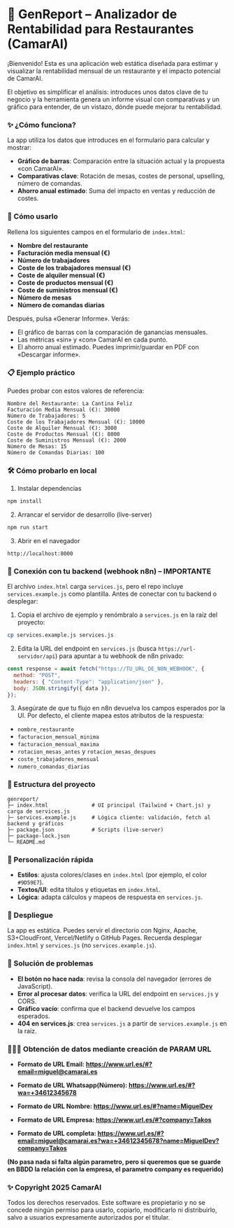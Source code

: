 # 🤖 GenReport – Analizador de Rentabilidad para Restaurantes (CamarAI)

¡Bienvenido! Esta es una aplicación web estática diseñada para estimar y visualizar la rentabilidad mensual de un restaurante y el impacto potencial de CamarAI.

El objetivo es simplificar el análisis: introduces unos datos clave de tu negocio y la herramienta genera un informe visual con comparativas y un gráfico para entender, de un vistazo, dónde puede mejorar tu rentabilidad.

### ✨ ¿Cómo funciona?

La app utiliza los datos que introduces en el formulario para calcular y mostrar:

- **Gráfico de barras**: Comparación entre la situación actual y la propuesta «con CamarAI».
- **Comparativas clave**: Rotación de mesas, costes de personal, upselling, número de comandas.
- **Ahorro anual estimado**: Suma del impacto en ventas y reducción de costes.

### 🚀 Cómo usarlo

Rellena los siguientes campos en el formulario de `index.html`:

- **Nombre del restaurante**
- **Facturación media mensual (€)**
- **Número de trabajadores**
- **Coste de los trabajadores mensual (€)**
- **Coste de alquiler mensual (€)**
- **Coste de productos mensual (€)**
- **Coste de suministros mensual (€)**
- **Número de mesas**
- **Número de comandas diarias**

Después, pulsa «Generar Informe». Verás:

- El gráfico de barras con la comparación de ganancias mensuales.
- Las métricas «sin» y «con» CamarAI en cada punto.
- El ahorro anual estimado. Puedes imprimir/guardar en PDF con «Descargar informe».

### 📋 Ejemplo práctico

Puedes probar con estos valores de referencia:

```
Nombre del Restaurante: La Cantina Feliz
Facturación Media Mensual (€): 30000
Número de Trabajadores: 5
Coste de los Trabajadores Mensual (€): 10000
Coste de Alquiler Mensual (€): 3000
Coste de Productos Mensual (€): 8000
Coste de Suministros Mensual (€): 2000
Número de Mesas: 15
Número de Comandas Diarias: 100
```

### 🛠️ Cómo probarlo en local

1. Instalar dependencias

```bash
npm install
```

2. Arrancar el servidor de desarrollo (live-server)

```bash
npm run start
```

3. Abrir en el navegador

```
http://localhost:8000
```

### 🔌 Conexión con tu backend (webhook n8n) – IMPORTANTE

El archivo `index.html` carga `services.js`, pero el repo incluye `services.example.js` como plantilla. Antes de conectar con tu backend o desplegar:

1. Copia el archivo de ejemplo y renómbralo a `services.js` en la raíz del proyecto:

```bash
cp services.example.js services.js
```

2. Edita la URL del endpoint en `services.js` (busca `https://url-servidor/api`) para apuntar a tu webhook de n8n privado:

```js
const response = await fetch("https://TU_URL_DE_N8N_WEBHOOK", {
  method: "POST",
  headers: { "Content-Type": "application/json" },
  body: JSON.stringify({ data }),
});
```

3. Asegúrate de que tu flujo en n8n devuelva los campos esperados por la UI. Por defecto, el cliente mapea estos atributos de la respuesta:

- `nombre_restaurante`
- `facturacion_mensual_minima`
- `facturacion_mensual_maxima`
- `rotacion_mesas_antes` y `rotacion_mesas_despues`
- `coste_trabajadores_mensual`
- `numero_comandas_diarias`

### 🧱 Estructura del proyecto

```
genreport/
├─ index.html              # UI principal (Tailwind + Chart.js) y carga de services.js
├─ services.example.js     # Lógica cliente: validación, fetch al backend y gráficos
├─ package.json            # Scripts (live-server)
├─ package-lock.json
└─ README.md
```

### 🎨 Personalización rápida

- **Estilos**: ajusta colores/clases en `index.html` (por ejemplo, el color `#9D59E7`).
- **Textos/UI**: edita títulos y etiquetas en `index.html`.
- **Lógica**: adapta cálculos y mapeos de respuesta en `services.js`.

### 🚀 Despliegue

La app es estática. Puedes servir el directorio con Nginx, Apache, S3+CloudFront, Vercel/Netlify o GitHub Pages. Recuerda desplegar `index.html` y `services.js` (no `services.example.js`).

### 🧩 Solución de problemas

- **El botón no hace nada**: revisa la consola del navegador (errores de JavaScript).
- **Error al procesar datos**: verifica la URL del endpoint en `services.js` y CORS.
- **Gráfico vacío**: confirma que el backend devuelve los campos esperados.
- **404 en services.js**: crea `services.js` a partir de `services.example.js` en la raíz.

### 🕵🏻‍♂️ Obtención de datos mediante creación de PARAM URL
- **Formato de URL Email: https://www.url.es/#?email=miguel@camarai.es**
- **Formato de URL Whatsapp(Número): https://www.url.es/#?wa=+34612345678**
- **Formato de URL Nombre: https://www.url.es/#?name=MiguelDev**
- **Formato de URL Empresa: https://www.url.es/#?company=Takos**

- **Formato de URL completa: https://www.url.es/#?email=miguel@camarai.es?wa=+34612345678?name=MiguelDev?company=Takos**
  
**(No pasa nada si falta algún parametro, pero si queremos que se guarde en BBDD la relación con la empresa, el parametro company es requerido)**

### ✨ Copyright 2025 CamarAI

Todos los derechos reservados.
Este software es propietario y no se concede ningún permiso para usarlo, copiarlo, modificarlo ni distribuirlo, salvo a usuarios expresamente autorizados por el titular.
